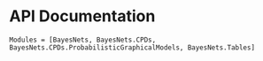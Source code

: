 # API Documentation

```@autodocs
Modules = [BayesNets, BayesNets.CPDs, BayesNets.CPDs.ProbabilisticGraphicalModels, BayesNets.Tables]
```